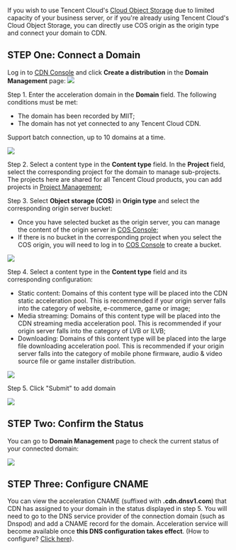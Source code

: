 If you wish to use Tencent Cloud's [Cloud Object Storage](https://www.qcloud.com/product/cos.html) due to limited capacity of your business server, or if you're already using Tencent Cloud's Cloud Object Storage, you can directly use COS origin as the origin type and connect your domain to CDN.

## STEP One: Connect a Domain
Log in to [CDN Console](https://console.qcloud.com/cdn) and click **Create a distribution** in the **Domain Management** page:
![](https://mccdn.qcloud.com/static/img/7a092461c30a209a468fb4a74f0358f9/image.jpg)

Step 1. Enter the acceleration domain in the **Domain** field. The following conditions must be met:

+ The domain has been recorded by MIIT;
+ The domain has not yet connected to any Tencent Cloud CDN.

Support batch connection, up to 10 domains at a time.

![](https://mc.qcloudimg.com/static/img/c1ceb384883b113417cd3de768a55acb/addHost.png)

Step 2. Select a content type in the **Content type** field. In the **Project** field, select the corresponding project for the domain to manage sub-projects. The projects here are shared for all Tencent Cloud products, you can add projects in [Project Management](https://console.qcloud.com/project);

Step 3. Select **Object storage (COS)** in **Origin type** and select the corresponding origin server bucket:

+ Once you have selected bucket as the origin server, you can manage the content of the origin server in [COS Console](https://console.qcloud.com/cos);
+ If there is no bucket in the corresponding project when you select the COS origin, you will need to log in to [COS Console](https://console.qcloud.com/cos) to create a bucket.

![](https://mc.qcloudimg.com/static/img/df62bfc06298c4da4de8b8927917bc07/addCos.png)

Step 4. Select a content type in the **Content type** field and its corresponding configuration:

- Static content: Domains of this content type will be placed into the CDN static acceleration pool. This is recommended if your origin server falls into the category of website, e-commerce, game or image;
- Media streaming: Domains of this content type will be placed into the CDN streaming media acceleration pool. This is recommended if your origin server falls into the category of LVB or ILVB;
- Downloading: Domains of this content type will be placed into the large file downloading acceleration pool. This is recommended if your origin server falls into the category of mobile phone firmware, audio & video source file or game installer distribution.

![](https://mc.qcloudimg.com/static/img/96b91e2be2dc07987ab2cf8799096ae4/addHost2.png)

Step 5. Click "Submit" to add domain

![](https://mc.qcloudimg.com/static/img/af1fdc185556b713f341baf831141a44/addHost3.jpg)

## STEP Two: Confirm the Status
You can go to **Domain Management** page to check the current status of your connected domain:

![](https://mccdn.qcloud.com/static/img/fbbd19258c6ee036498eb651ec5ce663/image.jpg)

## STEP Three: Configure CNAME
You can view the acceleration CNAME (suffixed with **.cdn.dnsv1.com**) that CDN has assigned to your domain in the status displayed in step 5. You will need to go to the DNS service provider of the connection domain (such as Dnspod) and add a CNAME record for the domain. Acceleration service will become available once **this DNS configuration takes effect**. (How to configure? [Click here](https://www.qcloud.com/doc/product/228/3121)).

























